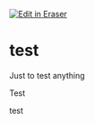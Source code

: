 <p><a target="_blank" href="https://app.eraser.io/workspace/I0j49ewi3WjuIUqrjqch" id="edit-in-eraser-github-link"><img alt="Edit in Eraser" src="https://firebasestorage.googleapis.com/v0/b/second-petal-295822.appspot.com/o/images%2Fgithub%2FOpen%20in%20Eraser.svg?alt=media&amp;token=968381c8-a7e7-472a-8ed6-4a6626da5501"></a></p>

# test
Just to test anything



Test 

test


<!--- Eraser file: https://app.eraser.io/workspace/I0j49ewi3WjuIUqrjqch --->